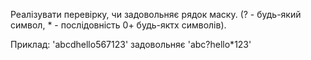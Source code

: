 Реалізувати перевірку, чи задовольняє рядок маску. (? - будь-який символ, * - послідовність 0+ будь-яктх символів).

Приклад: 'abcdhello567123' задовольняє 'abc?hello*123'
